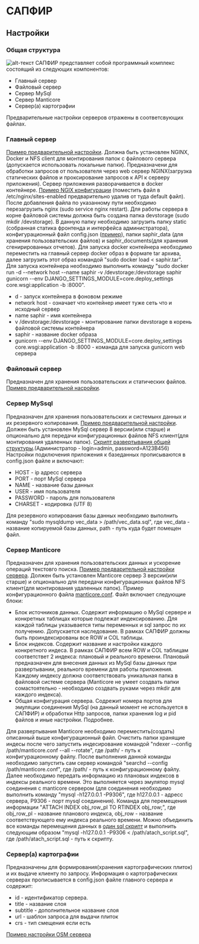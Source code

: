 # САПФИР
## Настройки

### Общая структура
![alt-текст](https://github.com/maks-buren630501/sp/blob/main/saphir.png "Структура САПФИР")
САПФИР представляет собой программный комплекс состоящий из следующих компонентов:
* Главный сервер
* Файловый сервер
* Сервер MySql
* Сервер Manticore
* Сервер(а) картографии

Предварительные настройки серверов отражены в соответсвующих файлах.

### Главный сервер
[Пример предварительной настройки](https://github.com/maks-buren630501/sp/blob/main/documents/saphir%20server.txt). Должна быть установлен NGINX, Docker и NFS client для монтирования папок с файлового сервера (допускается использовать локальные папки). Предназначени для обработки запросов от пользователя через web сервер NGINX(загрузка статических файлов и проксирование запросов к API к серверу приложения). Сервер приложения разворачивается в docker контейнере. 
[Пример NGIX конфигурации](https://github.com/maks-buren630501/sp/blob/main/documents/nginx.conf) (поместить файл в /etc/nginx/sites-enabled предварительно удалив от туда default файл). После добавления файла по указанному пути необходимо перезагрузить nginx (sudo service nginx restart).
Для работы сервера в корне файловой системы должна быть создана папка devstorage (sudo mkdir /devstorage). В данную папку необходимо загрузить папку static (собранная статика фронтенда и интерфейса администратора), конфигурационный файл config.json ([пример](https://github.com/maks-buren630501/sp/blob/main/documents/config.json)), папки saphir_data (для хранения пользовательских файлов) и saphir_documents(для хранения сгенирированных отчетов). 
Для запуска docker контейнера необходимо переместить на главный сервер docker образ в формате tar архива, далее загрузить этот образ командой "sudo docker load < saphir.tar". Для запуска контейнера необходимо выполнить команду "sudo docker run -d --network host --name saphir -v /devstorage:/devstorage saphir gunicorn --env DJANGO_SETTINGS_MODULE=core.deploy_settings core.wsgi:application -b :8000". 
* d - запуск контейнера в фоновом режиме
* network host - означает что контейнер имеет туже сеть что и исходный сервер
* name saphir - имя контейнера
* v /devstorage:/devstorage - монтирование папки devstorage в корень файловой системы контейнера
* saphir - название docker образа
* gunicorn --env DJANGO_SETTINGS_MODULE=core.deploy_settings core.wsgi:application -b :8000 - команда для запуска gunicorn web сервера

### Файловый сервер
Предназначен для хранения пользовательских и статических файлов. [Пример предварительной насройки](https://github.com/maks-buren630501/sp/blob/main/documents/ftp%20server.txt). 

### Сервер MySsql
Предназначен для хранения пользовательских и системынх данных и их резервного копирования. [Пример предварительной настройки](https://github.com/maks-buren630501/sp/blob/main/documents/mysql%20server.txt). Должен быть установлен MySql сервер 8 версии(или старше) и опционально для передачи конфигурационных файлов NFS клиент(для монтирования удаленных папок).
[Скрипт развертывания общей структуры](https://github.com/maks-buren630501/sp/blob/main/documents/vec_data.sql).(Администратор - login=admin, password=A123B456) Настройки подключения приложения к базеданных прописываются в config.json файле и включают:
* HOST - ip  адресс сервера
* PORT - порт MySql сервера
* NAME - название базы данных
* USER - имя пользователя
* PASSWORD - пароль для пользователя
* CHARSET - кодировка (UTF 8)

Для резервного копирования базы данных необходимо выполнить команду "sudo mysqldump vec_data > /path/vec_data.sql", где vec_data -  название копируемой базы данных, path - путь куда будет помещен файл.

### Сервер Manticore
Предназначен для хранения пользовательских данных и ускорение операций текстовго поиска. [Пример предварительной настройки сервера](). Должен быть установлен Manticore сервер 3 версии(или старше) и опционально для передачи конфигурационных файлов NFS клиент(для монтирования удаленных папок). Пример конфигурационного файла [manticore.conf](https://github.com/maks-buren630501/sp/blob/main/documents/manticore.conf). Файл включает следующие блоки:
* Блок источников данных. Содержит информацию о MySql сервере и конкретных таблицах которые подлежат индексированию. Для каждой таблицы указывается типы переменных и sql запрос по их получению. Допускается наследование. В рамках САПФИР должны быть проиндексированы все ROW и COL таблицы.
* Блок индексов. Содержит название и настройки каждого конкретного индеса. В рамках САПФИР всем ROW и COL таблицам соответствет 2 индекса: плановый и реального времени. Плановый предназначен для внесения данных из MySql базы данных при развертывании, реального времени для работы приложения. Каждому индексу должна соответствовать уникальная папка в файловой системе сервера (Manticore не умеет создвать папки сомастоятельно - необходимо создвать руками через mkdir для каждого индекса).
* Общая конфигурация сервера. Содрежит номера портов для эмуляции соединения MySql (на данный момент не используется в САПФИР) и обработки Http запросов, папки хранения log и pid файлов и иные настройки. Подробнее.

Для развертывания Manticore необходимо переместить(создать) описанный выше конфигурационный файл. Очистить папки хранящие индесы после чего запустить индесирование командой "ndexer --config /path/manticore.conf --all --rotate", где /path/ - путь к конфигурационному файлу. После выполнения данной команды необходимо запустить сам сервер командой "searchd --config /path/manticore.conf", где /path/ - путь к конфигурационному файлу. Далее необходимо передать информацию из плановых индексов в индексы реального времени. Это выполняется через эмулятор mysql соединения с manticore сервером (для соединения необходимо выполнить команду "mysql -h127.0.0.1 -P9306", где h127.0.0.1 - адресс сервера, P9306 - порт mysql соединения). Команда для перемещения информации "ATTACH INDEX obj_row_pl TO RTINDEX obj_row;", где obj_row_pl - название планового индекса, obj_row - название соответствующего ему индекса реального времени. Можно объединить все команды перемещения данных в [один sql скрипт](https://github.com/maks-buren630501/sp/blob/main/documents/attach_script.sql) и выполнить следующим образом "mysql -h127.0.0.1 -P9306 < /path/atach_script.sql", где /path/atach_script.sql - путь к скрипту.

### Сервер(а) картографии
Предназначены для формирования(хранения картографических плиток) и их выдаче клиенту по запросу. Информация о картографических серверах прописывается в config.json файле главного сервера и содержит:
* id -  идентификатор сервера.
* title - название слоя
* subtitle - дополнительное название слоя
* url - шаблон запроса для выдачи плиток
* crs - тип смещения если есть

[Пример настройки OSM сервера](https://github.com/maks-buren630501/sp/blob/main/documents/map_osm_server.txt)
